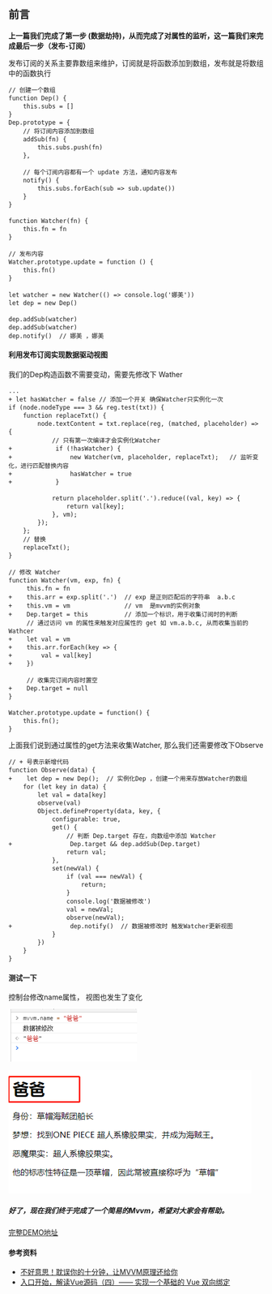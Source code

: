 ## 前言
**上一篇我们完成了第一步 (数据劫持)，从而完成了对属性的监听，这一篇我们来完成最后一步（发布-订阅）**

发布订阅的关系主要靠数组来维护，订阅就是将函数添加到数组，发布就是将数组中的函数执行

```
// 创建一个数组
function Dep() {
    this.subs = []
}
Dep.prototype = {
    // 将订阅内容添加到数组
    addSub(fn) {
        this.subs.push(fn)
    },
    
    // 每个订阅内容都有一个 update 方法，通知内容发布
    notify() {
        this.subs.forEach(sub => sub.update())
    }
}

function Watcher(fn) {
    this.fn = fn
}

// 发布内容
Watcher.prototype.update = function () {
    this.fn()
}

let watcher = new Watcher(() => console.log('娜美'))
let dep = new Dep()

dep.addSub(watcher)  
dep.addSub(watcher)
dep.notify()  // 娜美 ，娜美
```

#### 利用发布订阅实现数据驱动视图
我们的Dep构造函数不需要变动，需要先修改下 Wather

```
...
+ let hasWatcher = false // 添加一个开关 确保Watcher只实例化一次
if (node.nodeType === 3 && reg.test(txt)) {
    function replaceTxt() {
        node.textContent = txt.replace(reg, (matched, placeholder) => { 
            // 只有第一次编译才会实例化Watcher
+            if (!hasWatcher) {
+                new Watcher(vm, placeholder, replaceTxt);   // 监听变化，进行匹配替换内容
+                hasWatcher = true
+            }

            return placeholder.split('.').reduce((val, key) => {
                return val[key]; 
            }, vm);
        });
    };
    // 替换
    replaceTxt();
}

// 修改 Watcher
function Watcher(vm, exp, fn) {
     this.fn = fn  
+    this.arr = exp.split('.')  // exp 是正则匹配后的字符串  a.b.c
+    this.vm = vm               // vm  是mvvm的实例对象
+    Dep.target = this          // 添加一个标识，用于收集订阅时的判断
     // 通过访问 vm 的属性来触发对应属性的 get 如 vm.a.b.c, 从而收集当前的Wathcer
+    let val = vm
+    this.arr.forEach(key => {
+        val = val[key]
+    })
     
     // 收集完订阅内容时置空    
+    Dep.target = null
}

Watcher.prototype.update = function() {
    this.fn();
}
```
上面我们说到通过属性的get方法来收集Watcher, 那么我们还需要修改下Observe

```
// + 号表示新增代码 
function Observe(data) {
+    let dep = new Dep();  // 实例化Dep ，创建一个用来存放Watcher的数组
    for (let key in data) {
        let val = data[key]
        observe(val)
        Object.defineProperty(data, key, {
            configurable: true,
            get() {
                // 判断 Dep.target 存在，向数组中添加 Watcher
+                Dep.target && dep.addSub(Dep.target)
                return val;
            },
            set(newVal) {
                if (val === newVal) {
                    return;
                }
                console.log('数据被修改')
                val = newVal;
                observe(newVal);
+                dep.notify()  // 数据被修改时 触发Watcher更新视图
            }
        })
    }
}
```
#### 测试一下
控制台修改name属性， 视图也发生了变化

![image](https://github.com/seven-it/Learn-Vue/blob/master/Vue%E5%93%8D%E5%BA%94%E5%BC%8F%E5%8E%9F%E7%90%86%E4%B8%89%E9%83%A8%E8%B5%B0/images/d1.png)

![image](https://github.com/seven-it/Learn-Vue/blob/master/Vue%E5%93%8D%E5%BA%94%E5%BC%8F%E5%8E%9F%E7%90%86%E4%B8%89%E9%83%A8%E8%B5%B0/images/d2.png)

##### 好了，现在我们终于完成了一个简易的Mvvm，希望对大家会有帮助。

[完整DEMO地址](https://github.com/seven-it/Learn-Vue/tree/master/Vue%E5%93%8D%E5%BA%94%E5%BC%8F%E5%8E%9F%E7%90%86%E4%B8%89%E9%83%A8%E8%B5%B0/mvvm)


#### 参考资料
- [不好意思！耽误你的十分钟，让MVVM原理还给你](https://juejin.im/post/5abdd6f6f265da23793c4458)
- [入口开始，解读Vue源码（四）—— 实现一个基础的 Vue 双向绑定](https://github.com/muwoo/blogs/blob/master/src/Vue/5.md)